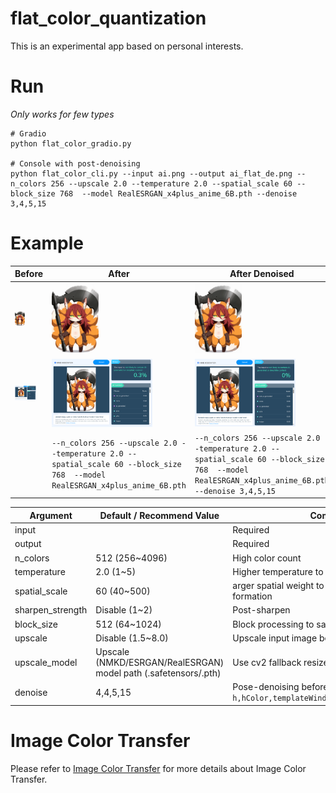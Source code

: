 # flat_color_quantization
This is an experimental app based on personal interests.      

# Run 
*Only works for few types*      
```
# Gradio
python flat_color_gradio.py

# Console with post-denoising
python flat_color_cli.py --input ai.png --output ai_flat_de.png --n_colors 256 --upscale 2.0 --temperature 2.0 --spatial_scale 60 --block_size 768  --model RealESRGAN_x4plus_anime_6B.pth --denoise 3,4,5,15
```

# Example 
| Before | After | After Denoised |
| --- | --- | --- |
| <img src="https://github.com/mirabarukaso/flat_color_quantization/blob/main/imgs/ai_before.png" width=35%> | <img src="https://github.com/mirabarukaso/flat_color_quantization/blob/main/imgs/ai_after.png" width=35%> | <img src="https://github.com/mirabarukaso/flat_color_quantization/blob/main/imgs/ai_after_de.png" width=35%> |
| <img src="https://github.com/mirabarukaso/flat_color_quantization/blob/main/imgs/example_before.png" width=75%> | <img src="https://github.com/mirabarukaso/flat_color_quantization/blob/main/imgs/example_after.png" width=75%> | <img src="https://github.com/mirabarukaso/flat_color_quantization/blob/main/imgs/example_after_de.png" width=75%> |
| | `--n_colors 256 --upscale 2.0 --temperature 2.0 --spatial_scale 60 --block_size 768  --model RealESRGAN_x4plus_anime_6B.pth` | `--n_colors 256 --upscale 2.0 --temperature 2.0 --spatial_scale 60 --block_size 768  --model RealESRGAN_x4plus_anime_6B.pth --denoise 3,4,5,15` |

| Argument | Default / Recommend Value | Comment |
| --- | --- | --- |
| input | | Required |
| output | | Required |
| n_colors | 512 (256~4096) | High color count |
| temperature | 2.0 (1~5) | Higher temperature to enhance soft assignment |
| spatial_scale | 60 (40~500) | arger spatial weight to promote large region formation |
| sharpen_strength| Disable (1~2) | Post-sharpen |
| block_size| 512 (64~1024) | Block processing to save VRAM |
| upscale | Disable (1.5~8.0) | Upscale input image before GPU soft |
| upscale_model | Upscale (NMKD/ESRGAN/RealESRGAN) model path (.safetensors/.pth) | Use cv2 fallback resize if not present |
| denoise | 4,4,5,15 | Pose-denoising before Post-sharpen `h,hColor,templateWindowSize,searchWindowSize` |


# Image Color Transfer
Please refer to [Image Color Transfer](https://github.com/mirabarukaso/ComfyUI_Mira#image-color-transfer) for more details about Image Color Transfer.      
